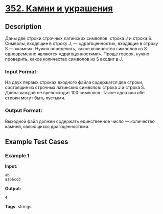 # [352. Камни и украшения](https://coderun.yandex.ru/problem/rocks-and-jewels)

## Description

Даны две строки строчных латинских символов: строка J и строка S. Символы, входящие в строку J, — «драгоценности», входящие в строку S — «камни». Нужно определить, какое количество символов из S одновременно являются «драгоценностями». Проще говоря, нужно проверить, какое количество символов из S входит в J.

### Input Format:

На двух первых строках входного файла содержатся две строки, состоящие из строчных латинских символов: строка J и строка S. Длина каждой не превосходит 100 символов. Также одна или обе строки могут быть пустыми.

### Output Format:

Выходной файл должен содержать единственное число — количество камней, являющихся драгоценностями.



## Example Test Cases

### Example 1

**Input:**
```
ab
aabbccd
```

**Output:**
```
4
```

**Tags**: strings

